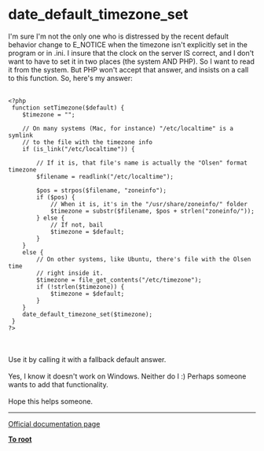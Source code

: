 # date_default_timezone_set



I&apos;m sure I&apos;m not the only one who is distressed by the recent default behavior change to E_NOTICE when the timezone isn&apos;t explicitly set in the program or in .ini.  I insure that the clock on the server IS correct, and I don&apos;t want to have to set it in two places (the system AND PHP).  So I want to read it from the system.  But PHP won&apos;t accept that answer, and insists on a call to this function.  So, here&apos;s my answer:<br><br>

```
<?php
 function setTimezone($default) {
    $timezone = "";
    
    // On many systems (Mac, for instance) "/etc/localtime" is a symlink
    // to the file with the timezone info
    if (is_link("/etc/localtime")) {
        
        // If it is, that file's name is actually the "Olsen" format timezone
        $filename = readlink("/etc/localtime");
        
        $pos = strpos($filename, "zoneinfo");
        if ($pos) {
            // When it is, it's in the "/usr/share/zoneinfo/" folder
            $timezone = substr($filename, $pos + strlen("zoneinfo/"));
        } else {
            // If not, bail
            $timezone = $default;
        }
    }
    else {
        // On other systems, like Ubuntu, there's file with the Olsen time
        // right inside it.
        $timezone = file_get_contents("/etc/timezone");
        if (!strlen($timezone)) {
            $timezone = $default;
        }
    }
    date_default_timezone_set($timezone);
 }
?>
```
<br><br>Use it by calling it with a fallback default answer.<br><br>Yes, I know it doesn&apos;t work on Windows.  Neither do I :)  Perhaps someone wants to add that functionality.<br><br>Hope this helps someone.  

---

[Official documentation page](https://www.php.net/manual/en/function.date-default-timezone-set.php)

**[To root](/README.md)**